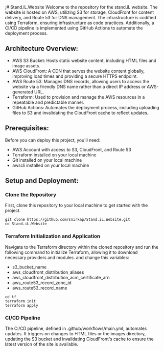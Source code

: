   ;# Stand.iL.Website
Welcome to the repository for the stand.iL website. The website is hosted on AWS, utilizing S3 for storage, CloudFront for content delivery, and Route 53 for DNS management. The infrastructure is codified using Terraform, ensuring infrastructure as code practices. Additionally, a CI/CD pipeline is implemented using GitHub Actions to automate the deployment process.

## Architecture Overview:
* AWS S3 Bucket: Hosts static website content, including HTML files and image assets.
* AWS CloudFront: A CDN that serves the website content globally, improving load times and providing a secure HTTPS endpoint.
* AWS Route 53: Manages DNS records, allowing users to access the website via a friendly DNS name rather than a direct IP address or AWS-generated URL.
* Terraform: Used to provision and manage the AWS resources in a repeatable and predictable manner.
* GitHub Actions: Automates the deployment process, including uploading files to S3 and invalidating the CloudFront cache to reflect updates.

## Prerequisites:
Before you can deploy this project, you'll need:

* AWS Account with access to S3, CloudFront, and Route 53
* Terraform installed on your local machine
* Git installed on your local machine
* awscli installed on your local machine

## Setup and Deployment:
### Clone the Repository
First, clone this repository to your local machine to get started with the project.
```
git clone https://github.com/snirkap/Stand.iL.Website.git
cd Stand.iL.Website
```
### Terraform Initialization and Application
Navigate to the Terraform directory within the cloned repository and run the following command to initialize Terraform, allowing it to download necessary providers and modules.
and change this variables:
* s3_bucket_name
* aws_cloudfront_distribution_aliases
* aws_cloudfront_distribution_acm_certificate_arn
* aws_route53_record_zone_id
* aws_route53_record_name
```
cd tf
terraform init
terraform apply
```
### CI/CD Pipeline
The CI/CD pipeline, defined in .github/workflows/main.yml, automates updates. It triggers on changes to HTML files or the images directory, updating the S3 bucket and invalidating CloudFront's cache to ensure the latest version of the site is available.
